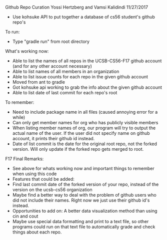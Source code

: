 Github Repo Curation
Yossi Hertzberg and Vamsi Kalidindi 11/27/2017

* Use kohsuke API to put together a database of cs56 student's github repo's

To run:
* Type "gradle run" from root directory

What's working now:
* Able to list the names of all repos in the UCSB-CS56-F17 github account (and for any other account necessary)
* Able to list names of all members in an organization
* Able to list issue counts for each repo in the given github account
* Moved from ant to gradle
* Got kohsuke api working to grab the info about the given github account
* Able to list date of last commit for each repo's root

To remember:
* Need to include package name in all files (caused annoying error for a while)
* Can only get member names for org who has publicly visible members
* When listing member names of org, our program will try to output the actual name of the user. If the user did not specify name on github account, it prints their github id instead.
* Date of list commit is the date for the original root repo, not the forked version. Will only update if the forked repo gets merged to root.

F17 Final Remarks:
* See above for whats working now and important things to remember when using this code
* Features that could be added:
* Find last commit date of the forked version of your repo, instead of the version on the ucsb-cs56 organization
* Maybe find a better way to deal with the problem of github users who did not include their names. Right now we just use their github id's instead.
* Opportunities to add on: A better data visualization method than using cin and cout
* Maybe use special data formatting and print to a text file, so other programs could run on that text file to automatically grade and check things about each repo.

